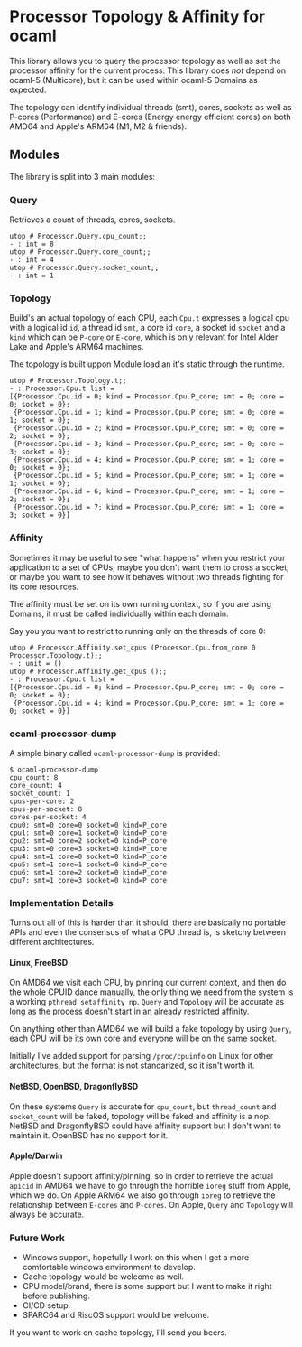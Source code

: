 # Processor Topology & Affinity for ocaml

This library allows you to query the processor topology as well as set
the processor affinity for the current process. This library does
*not* depend on ocaml-5 (Multicore), but it can be used within ocaml-5
Domains as expected.

The topology can identify individual threads (smt), cores, sockets as
well as P-cores (Performance) and E-cores (Energy energy efficient
cores) on both AMD64 and Apple's ARM64 (M1, M2 & friends).

## Modules

The library is split into 3 main modules:

### Query

Retrieves a count of threads, cores, sockets.
```
utop # Processor.Query.cpu_count;;
- : int = 8
utop # Processor.Query.core_count;;
- : int = 4
utop # Processor.Query.socket_count;;
- : int = 1
```

### Topology

Build's an actual topology of each CPU, each `Cpu.t` expresses a
logical cpu with a logical id `id`, a thread id `smt`, a core id
`core`, a socket id `socket` and a `kind` which can be `P-core` or
`E-core`, which is only relevant for Intel Alder Lake and Apple's
ARM64 machines.

The topology is built uppon Module load an it's static through the runtime.

```
utop # Processor.Topology.t;;
- : Processor.Cpu.t list =
[{Processor.Cpu.id = 0; kind = Processor.Cpu.P_core; smt = 0; core = 0; socket = 0};
 {Processor.Cpu.id = 1; kind = Processor.Cpu.P_core; smt = 0; core = 1; socket = 0};
 {Processor.Cpu.id = 2; kind = Processor.Cpu.P_core; smt = 0; core = 2; socket = 0};
 {Processor.Cpu.id = 3; kind = Processor.Cpu.P_core; smt = 0; core = 3; socket = 0};
 {Processor.Cpu.id = 4; kind = Processor.Cpu.P_core; smt = 1; core = 0; socket = 0};
 {Processor.Cpu.id = 5; kind = Processor.Cpu.P_core; smt = 1; core = 1; socket = 0};
 {Processor.Cpu.id = 6; kind = Processor.Cpu.P_core; smt = 1; core = 2; socket = 0};
 {Processor.Cpu.id = 7; kind = Processor.Cpu.P_core; smt = 1; core = 3; socket = 0}]
```

### Affinity

Sometimes it may be useful to see "what happens" when you restrict
your application to a set of CPUs, maybe you don't want them to cross
a socket, or maybe you want to see how it behaves without two threads
fighting for its core resources.

The affinity must be set on its own running context, so if you are
using Domains, it must be called individually within each domain.

Say you you want to restrict to running only on the threads of core 0:
```
utop # Processor.Affinity.set_cpus (Processor.Cpu.from_core 0 Processor.Topology.t);;
- : unit = ()
utop # Processor.Affinity.get_cpus ();;
- : Processor.Cpu.t list =
[{Processor.Cpu.id = 0; kind = Processor.Cpu.P_core; smt = 0; core = 0; socket = 0};
 {Processor.Cpu.id = 4; kind = Processor.Cpu.P_core; smt = 1; core = 0; socket = 0}]
```

### ocaml-processor-dump

A simple binary called `ocaml-processor-dump` is provided:
```
$ ocaml-processor-dump
cpu_count: 8
core_count: 4
socket_count: 1
cpus-per-core: 2
cpus-per-socket: 8
cores-per-socket: 4
cpu0: smt=0 core=0 socket=0 kind=P_core
cpu1: smt=0 core=1 socket=0 kind=P_core
cpu2: smt=0 core=2 socket=0 kind=P_core
cpu3: smt=0 core=3 socket=0 kind=P_core
cpu4: smt=1 core=0 socket=0 kind=P_core
cpu5: smt=1 core=1 socket=0 kind=P_core
cpu6: smt=1 core=2 socket=0 kind=P_core
cpu7: smt=1 core=3 socket=0 kind=P_core
```

### Implementation Details

Turns out all of this is harder than it should, there are basically no
portable APIs and even the consensus of what a CPU thread is, is
sketchy between different architectures.

#### Linux, FreeBSD

On AMD64 we visit each CPU, by pinning our current context, and then
do the whole CPUID dance manually, the only thing we need from the
system is a working `pthread_setaffinity_np`. `Query` and `Topology`
will be accurate as long as the process doesn't start in an already
restricted affinity.

On anything other than AMD64 we will build a fake topology by using
`Query`, each CPU will be its own core and everyone will be on the
same socket.

Initially I've added support for parsing `/proc/cpuinfo` on Linux for
other architectures, but the format is not standarized, so it isn't
worth it.

#### NetBSD, OpenBSD, DragonflyBSD

On these systems `Query` is accurate for `cpu_count`, but
`thread_count` and `socket_count` will be faked, topology will be
faked and affinity is a nop. NetBSD and DragonflyBSD could have
affinity support but I don't want to maintain it. OpenBSD has no
support for it.

#### Apple/Darwin

Apple doesn't support affinity/pinning, so in order to retrieve the
actual `apicid` in AMD64 we have to go through the horrible `ioreg`
stuff from Apple, which we do. On Apple ARM64 we also go through
`ioreg` to retrieve the relationship between `E-cores` and `P-cores`.
On Apple, `Query` and `Topology` will always be accurate.

### Future Work

* Windows support, hopefully I work on this when I get a more
comfortable windows environment to develop.
* Cache topology would be welcome as well.
* CPU model/brand, there is some support but I want to make it right before
publishing.
* CI/CD setup.
* SPARC64 and RiscOS support would be welcome.

If you want to work on cache topology, I'll send you beers.
